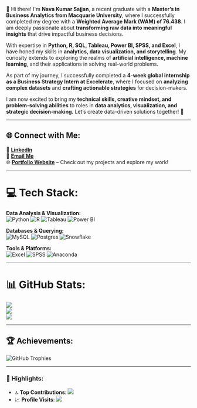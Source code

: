 👋 Hi there! I'm **Nava Kumar Sajjan**, a recent graduate with a **Master’s in Business Analytics from Macquarie University**, where I successfully completed my degree with a **Weighted Average Mark (WAM) of 76.438**. I am deeply passionate about **transforming raw data into meaningful insights** that drive impactful business decisions.  

With expertise in **Python, R, SQL, Tableau, Power BI, SPSS, and Excel**, I have honed my skills in **analytics, data visualization, and storytelling**. My curiosity extends to exploring the realms of **artificial intelligence, machine learning**, and their applications in solving real-world problems.  

As part of my journey, I successfully completed a **4-week global internship as a Business Strategy Intern at Excelerate**, where I focused on **analyzing complex datasets** and **crafting actionable strategies** for decision-makers.  

I am now excited to bring my **technical skills, creative mindset, and problem-solving abilities** to roles in **data analytics, visualization, and strategic decision-making**. Let’s create data-driven solutions together! 🚀


---

## 🌐 Connect with Me:
🔗 [**LinkedIn**](https://linkedin.com/in/navakumarsajjan)  
📧 [**Email Me**](mailto:navakumarsajjan@gmail.com)  
🌐 [**Portfolio Website**](https://www.datascienceportfol.io/navakumarsajjan) – Check out my projects and explore my work!


---

# 💻 Tech Stack:
**Data Analysis & Visualization:**  
![Python](https://img.shields.io/badge/python-3670A0?style=for-the-badge&logo=python&logoColor=ffdd54) 
![R](https://img.shields.io/badge/r-%23276DC3.svg?style=for-the-badge&logo=r&logoColor=white) 
![Tableau](https://img.shields.io/badge/Tableau-E97627?style=for-the-badge&logo=Tableau&logoColor=white) 
![Power BI](https://img.shields.io/badge/Power_BI-F2C811?style=for-the-badge&logo=powerbi&logoColor=black)

**Databases & Querying:**  
![MySQL](https://img.shields.io/badge/mysql-4479A1.svg?style=for-the-badge&logo=mysql&logoColor=white) 
![Postgres](https://img.shields.io/badge/postgres-%23316192.svg?style=for-the-badge&logo=postgresql&logoColor=white) 
![Snowflake](https://img.shields.io/badge/snowflake-%2329B5E8.svg?style=for-the-badge&logo=snowflake&logoColor=white)

**Tools & Platforms:**  
![Excel](https://img.shields.io/badge/Microsoft_Excel-217346?style=for-the-badge&logo=microsoft-excel&logoColor=white) 
![SPSS](https://img.shields.io/badge/SPSS-%2300569C?style=for-the-badge&logo=spss&logoColor=white) 
![Anaconda](https://img.shields.io/badge/Anaconda-%2344A833.svg?style=for-the-badge&logo=anaconda&logoColor=white)

---

# 📊 GitHub Stats:
![](https://github-readme-stats.vercel.app/api?username=sajjansaju&theme=tokyonight&hide_border=false&include_all_commits=true&count_private=true)  
![](https://github-readme-streak-stats.herokuapp.com/?user=sajjansaju&theme=tokyonight&hide_border=false)  
![](https://github-readme-stats.vercel.app/api/top-langs/?username=sajjansaju&theme=tokyonight&hide_border=false&include_all_commits=true&count_private=true&layout=compact)

---

## 🏆 Achievements:
![GitHub Trophies](https://github-profile-trophy.vercel.app/?username=sajjansaju&theme=algolia&no-frame=true&no-bg=false&margin-w=4)

---

### 🌟 Highlights:
- 🔝 **Top Contributions**: ![](https://github-contributor-stats.vercel.app/api?username=sajjansaju&limit=5&theme=algolia&combine_all_yearly_contributions=true)  
- 📈 **Profile Visits**: [![](https://visitcount.itsvg.in/api?id=sajjansaju&icon=0&color=6)](https://visitcount.itsvg.in)


